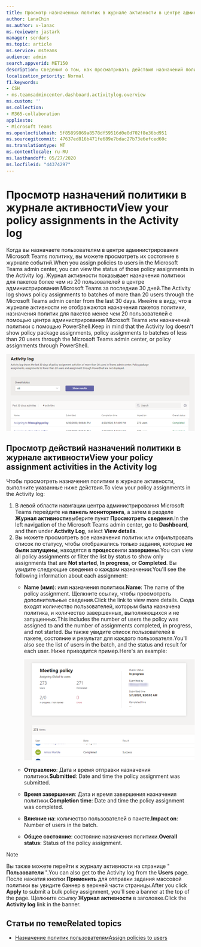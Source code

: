 ```yaml
---
title: Просмотр назначенных политик в журнале активности в центре администрирования Microsoft Teams
author: LanaChin
ms.author: v-lanac
ms.reviewer: jastark
manager: serdars
ms.topic: article
ms.service: msteams
audience: admin
search.appverid: MET150
description: Сведения о том, как просматривать действия назначений политики в журнале активности в центре администрирования Microsoft Teams.
localization_priority: Normal
f1.keywords:
- CSH
- ms.teamsadmincenter.dashboard.activitylog.overview
ms.custom: ''
ms.collection:
- M365-collaboration
appliesto:
- Microsoft Teams
ms.openlocfilehash: 5f85899869a8578df59516d0e0d702f8e36bd951
ms.sourcegitcommit: 47637ed816b471fe689e7bdac27b73e6efced60c
ms.translationtype: MT
ms.contentlocale: ru-RU
ms.lasthandoff: 05/27/2020
ms.locfileid: "44374297"
---
```

# <a name="view-your-policy-assignments-in-the-activity-log"></a><span data-ttu-id="d9b6a-103">Просмотр назначений политики в журнале активности</span><span class="sxs-lookup"><span data-stu-id="d9b6a-103">View your policy assignments in the Activity log</span></span>

<span data-ttu-id="d9b6a-104">Когда вы назначаете пользователям в центре администрирования Microsoft Teams политику, вы можете просмотреть их состояние в журнале событий.</span><span class="sxs-lookup"><span data-stu-id="d9b6a-104">When you assign policies to users in the Microsoft Teams admin center, you can view the status of those policy assignments in the Activity log.</span></span> <span data-ttu-id="d9b6a-105">Журнал активности показывает назначения политики для пакетов более чем из 20 пользователей в центре администрирования Microsoft Teams за последние 30 дней.</span><span class="sxs-lookup"><span data-stu-id="d9b6a-105">The Activity log shows policy assignments to batches of more than 20 users through the Microsoft Teams admin center from the last 30 days.</span></span> <span data-ttu-id="d9b6a-106">Имейте в виду, что в журнале активности не отображаются назначения пакетов политики, назначения политик для пакетов менее чем 20 пользователей с помощью центра администрирования Microsoft Teams или назначений политики с помощью PowerShell.</span><span class="sxs-lookup"><span data-stu-id="d9b6a-106">Keep in mind that the Activity log doesn't show policy package assignments, policy assignments to batches of less than 20 users through the Microsoft Teams admin center, or policy assignments through PowerShell.</span></span>

![Снимок экрана: страница журнала активности](media/activity-log.png)

## <a name="view-your-policy-assignment-activities-in-the-activity-log"></a><span data-ttu-id="d9b6a-108">Просмотр действий назначений политики в журнале активности</span><span class="sxs-lookup"><span data-stu-id="d9b6a-108">View your policy assignment activities in the Activity log</span></span>

<span data-ttu-id="d9b6a-109">Чтобы просмотреть назначения политики в журнале активности, выполните указанные ниже действия.</span><span class="sxs-lookup"><span data-stu-id="d9b6a-109">To view your policy assignments in the Activity log:</span></span>

1. <span data-ttu-id="d9b6a-110">В левой области навигации центра администрирования Microsoft Teams перейдите на **панель мониторинга**, а затем в разделе **Журнал активности**выберите пункт **Просмотреть сведения**.</span><span class="sxs-lookup"><span data-stu-id="d9b6a-110">In the left navigation of the Microsoft Teams admin center, go to **Dashboard**, and then under **Activity Log**, select **View details**.</span></span>
2. <span data-ttu-id="d9b6a-111">Вы можете просмотреть все назначения политик или отфильтровать список по статусу, чтобы отображались только задания, которые **не были запущены**, находятся **в процессе**или **завершены**.</span><span class="sxs-lookup"><span data-stu-id="d9b6a-111">You can view all policy assignments or filter the list by status to show only assignments that are **Not started**, **In progress**, or **Completed**.</span></span> <span data-ttu-id="d9b6a-112">Вы увидите следующие сведения о каждом назначении:</span><span class="sxs-lookup"><span data-stu-id="d9b6a-112">You'll see the following information about each assignment:</span></span>
    - <span data-ttu-id="d9b6a-113">**Name (имя**): имя назначения политики.</span><span class="sxs-lookup"><span data-stu-id="d9b6a-113">**Name**: The name of the policy assignment.</span></span> <span data-ttu-id="d9b6a-114">Щелкните ссылку, чтобы просмотреть дополнительные сведения.</span><span class="sxs-lookup"><span data-stu-id="d9b6a-114">Click the link to view more details.</span></span> <span data-ttu-id="d9b6a-115">Сюда входят количество пользователей, которым была назначена политика, и количество завершенных, выполняющихся и не запущенных.</span><span class="sxs-lookup"><span data-stu-id="d9b6a-115">This includes the number of users the policy was assigned to and the number of assignments completed, in progress, and not started.</span></span> <span data-ttu-id="d9b6a-116">Вы также увидите список пользователей в пакете, состояние и результат для каждого пользователя.</span><span class="sxs-lookup"><span data-stu-id="d9b6a-116">You'll also see the list of users in the batch, and the status and result for each user.</span></span> <span data-ttu-id="d9b6a-117">Ниже приводится пример.</span><span class="sxs-lookup"><span data-stu-id="d9b6a-117">Here's an example:</span></span>

        ![Снимок экрана:](media/activity-log-policy-assignment-detail.png)

    - <span data-ttu-id="d9b6a-119">**Отправлено**: Дата и время отправки назначения политики.</span><span class="sxs-lookup"><span data-stu-id="d9b6a-119">**Submitted**: Date and time the policy assignment was submitted.</span></span>
    - <span data-ttu-id="d9b6a-120">**Время завершения**: Дата и время завершения назначения политики.</span><span class="sxs-lookup"><span data-stu-id="d9b6a-120">**Completion time**: Date and time the policy assignment was completed.</span></span>
    - <span data-ttu-id="d9b6a-121">**Влияние на**: количество пользователей в пакете.</span><span class="sxs-lookup"><span data-stu-id="d9b6a-121">**Impact on**: Number of users in the batch.</span></span>
    - <span data-ttu-id="d9b6a-122">**Общее состояние**: состояние назначения политики.</span><span class="sxs-lookup"><span data-stu-id="d9b6a-122">**Overall status**: Status of the policy assignment.</span></span>

> [!NOTE]
> <span data-ttu-id="d9b6a-123">Вы также можете перейти к журналу активности на странице " **Пользователи** ".</span><span class="sxs-lookup"><span data-stu-id="d9b6a-123">You can also get to the Activity log from the **Users** page.</span></span> <span data-ttu-id="d9b6a-124">После нажатия кнопки **Применить** для отправки задания массовой политики вы увидите баннер в верхней части страницы.</span><span class="sxs-lookup"><span data-stu-id="d9b6a-124">After you click **Apply** to submit a bulk policy assignment, you'll see a banner at the top of the page.</span></span> <span data-ttu-id="d9b6a-125">Щелкните ссылку **Журнал активности** в заголовке.</span><span class="sxs-lookup"><span data-stu-id="d9b6a-125">Click the **Activity log** link in the banner.</span></span>

## <a name="related-topics"></a><span data-ttu-id="d9b6a-126">Статьи по теме</span><span class="sxs-lookup"><span data-stu-id="d9b6a-126">Related topics</span></span>

- [<span data-ttu-id="d9b6a-127">Назначение политик пользователям</span><span class="sxs-lookup"><span data-stu-id="d9b6a-127">Assign policies to users</span></span>](assign-policies.md)
